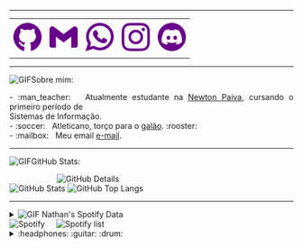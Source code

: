 -----

<div align="center">
<table>
<tr>
 <td align="center" colspan="11"></td>
</tr> 
<tr>
<td><a href="https://github.com/plhnnathan" target="_blank"><img src="https://github.com/plhnnathan/plhnnathan/blob/main/img/github.png" width="50px" height="50px"/></a>
</td>
<td><a href="mailto:plhn.nathan@gmail.com" target="_blank"><img src="https://github.com/plhnnathan/plhnnathan/blob/main/img/gmail.png" width="50px" height="50px"/></a>
</td>
<td><a href="https://wa.me/5531984685896" target="_blank"><img src="https://github.com/plhnnathan/plhnnathan/blob/main/img/whatsapp2.png" width="50px" height="50px"/></a>
</td>
<td><a href="https://www.instagram.com/plhn.nathan/" target="_blank"><img src="https://github.com/plhnnathan/plhnnathan/blob/main/img/instagram.png" width="50px" height="50px"/></a>
</td>
<td><a href="https://discordapp.com/users/535187626911596574" target="_blank"><img src="https://github.com/plhnnathan/plhnnathan/blob/main/img/discordia.png" width="50px" height="50px"/></a>
</td>
</tr>
<tr>
 <td align="center" colspan="11"></td>
</tr> 
</table>
</div>

-----

<div>
<div>
<img height="20" alt="GIF" src="https://github.com/joaopauloaramuni/joaopauloaramuni/blob/main/img/soulgem.gif?raw=true"/>Sobre mim:

<div align="justify">
<p> 
- :man_teacher: &nbsp; Atualmente estudante na <a href="https://newtonpaiva.br/" target="_blank">Newton Paiva</a>, cursando o primeiro período de <br />Sistemas de Informação.<br />
- :soccer: &nbsp; Atleticano, torço para o <a href="https://www.arenamrv.com.br/" target="_blank">galão</a>. :rooster:<br />
- :mailbox: &nbsp; Meu email <a href="mailto:plhn.nathan@gmail.com" target="_blank">e-mail</a>.<br />
</p>
</div>
</div>

-----

<img height="20" alt="GIF" src="https://github.com/joaopauloaramuni/joaopauloaramuni/blob/main/img/graphic.gif?raw=true"/>GitHub Stats:

<div>
<img align="right" alt="GitHub Details" width="420px" src="http://github-profile-summary-cards.vercel.app/api/cards/profile-details?username=plhnnathan&theme=github_dark"/>
<!--- <img alt="GitHub Commits" width="200px" src="http://github-profile-summary-cards.vercel.app/api/cards/productive-time?username=plhnnathan&theme=github_dark"/> -->
<img alt="GitHub Stats" width="200px" src="http://github-profile-summary-cards.vercel.app/api/cards/stats?username=plhnnathan&theme=github_dark"/>
<img alt="GitHub Top Langs" width="200px" src="http://github-profile-summary-cards.vercel.app/api/cards/repos-per-language?username=plhnnathan&theme=github_dark"/>
</div>

-----

<div>
<div>
<details>
<summary><img height="20" alt="GIF" src="https://github.com/joaopauloaramuni/joaopauloaramuni/blob/main/img/spotify.gif?raw=true"/> Nathan's Spotify Data</summary>
<img src="https://data-card-for-spotify.herokuapp.com/api/card?user_id=9b7gn5w22qel8w61qsi0ybkl1" alt="Data Card for Spotify">
</details>
</div>
<div>
<img alt="Spotify" width="200px" height="270px" src="https://spotify-github-profile.vercel.app/api/view?uid=9b7gn5w22qel8w61qsi0ybkl1&cover_image=true&theme=default"/> &nbsp; &nbsp; 
<img alt="Spotify list" width="200px" height="270px" src="https://spotify-recently-played-readme.vercel.app/api?user=9b7gn5w22qel8w61qsi0ybkl1&count=10"/>
</div>
<div>
<details>
<summary>:headphones: :guitar: :drum:</summary>

-----


